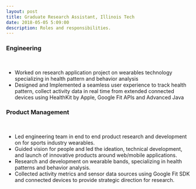 ```yaml
---
layout: post
title: Graduate Research Assistant, Illinois Tech
date: 2018-05-05 5:09:00
description: Roles and responsibilities.
---
```


### Engineering 
<br/>
<ul>
<li>	Worked on research application project on wearables technology specializing in health pattern and behavior analysis</li>
<li>	Designed and Implemented a seamless user experience to track health pattern, collect activity data in real time from extended connected devices using HealthKit by Apple, Google Fit APIs and Advanced Java</li>
</ul>

### Product Management 
<br/>
<ul>
<li>Led engineering team in end to end product research and development on for sports industry wearables.</li>
<li>Guided vision for people and led the ideation, technical development, and launch of innovative products around web/mobile applications.</li>
<li>Research and development on wearable bands, specializing in health patterns and behavior analysis.</li>
<li>Collected activity metrics and sensor data sources using Google Fit SDK and connected devices to provide strategic direction for research.</li>
 </ul>
